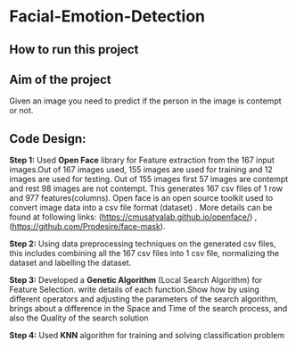 # Facial-Emotion-Detection

## How to run this project

## Aim of the project
Given an image you need to predict if the person in the image is contempt or not.

## Code Design:
**Step 1:** Used **Open Face** library for Feature extraction from the 167 input images.Out of 167 images used, 155 images are used for training and 12 images are used for testing. Out of 155 images first 57 images are contempt and rest 98 images are not contempt. This generates 167 csv files of 1 row and 977 features(columns). Open face is an open source toolkit used to convert image data into a csv file format (dataset) . More details can be found at following links:  (https://cmusatyalab.github.io/openface/) , (https://github.com/Prodesire/face-mask).

**Step 2:** Using data preprocessing techniques on the generated csv files, this includes combining all the 167 csv files into 1 csv file, normalizing the dataset and labelling the dataset.

**Step 3:** Developed a **Genetic Algorithm** (Local Search Algorithm) for Feature Selection. write details of each function.Show how by using different operators and adjusting the parameters of the search algorithm, brings about a  difference in the Space and Time of the search process, and also the Quality of the search solution

**Step 4:** Used **KNN** algorithm for training and solving classification problem

